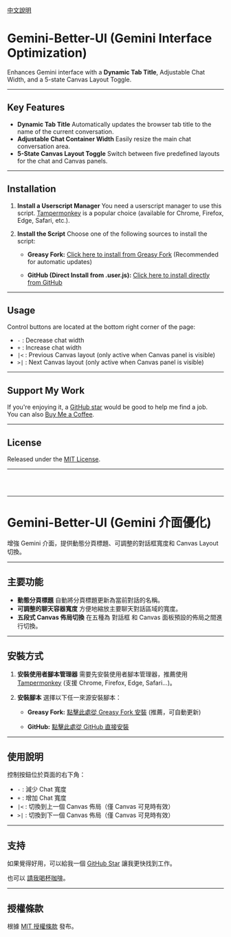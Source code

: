 [中文說明](#chinese-documentation)

# Gemini-Better-UI (Gemini Interface Optimization)

Enhances Gemini interface with a **Dynamic Tab Title**, Adjustable Chat Width, and a 5-state Canvas Layout Toggle.

---

## Key Features

* **Dynamic Tab Title**
    Automatically updates the browser tab title to the name of the current conversation.
* **Adjustable Chat Container Width**
    Easily resize the main chat conversation area.
* **5-State Canvas Layout Toggle**
    Switch between five predefined layouts for the chat and Canvas panels.

---

## Installation

1.  **Install a Userscript Manager**
    You need a userscript manager to use this script. [Tampermonkey](https://www.tampermonkey.net/) is a popular choice (available for Chrome, Firefox, Edge, Safari, etc.).

2.  **Install the Script**
    Choose one of the following sources to install the script:

    * **Greasy Fork:** [Click here to install from Greasy Fork](https://greasyfork.org/zh-TW/scripts/535508-gemini-better-ui)
        (Recommended for automatic updates)

    * **GitHub (Direct Install from .user.js):** [Click here to install directly from GitHub](https://github.com/Jonathan881005/Gemini-Better-UI/raw/refs/heads/main/Gemini-Better-UI.user.js)

---

## Usage

Control buttons are located at the bottom right corner of the page:

* `-` : Decrease chat width
* `+` : Increase chat width
* `|<` : Previous Canvas layout (only active when Canvas panel is visible)
* `>|` : Next Canvas layout (only active when Canvas panel is visible)

---

## Support My Work

If you're enjoying it, a [GitHub star](https://github.com/Jonathan881005/Gemini-Better-UI/) would be good to help me find a job.
<br/>
You can also [Buy Me a Coffee](https://ko-fi.com/jonathanlu1005).

---

## License

Released under the [MIT License](https://opensource.org/license/MIT).

---

<br>
<br>

***

# Gemini-Better-UI (Gemini 介面優化)

增強 Gemini 介面，提供動態分頁標題、可調整的對話框寬度和 Canvas Layout 切換。

---

## 主要功能

* **動態分頁標題**
    自動將分頁標題更新為當前對話的名稱。
* **可調整的聊天容器寬度**
    方便地縮放主要聊天對話區域的寬度。
* **五段式 Canvas 佈局切換**
    在五種為 對話框 和 Canvas 面板預設的佈局之間進行切換。

---

## 安裝方式

1.  **安裝使用者腳本管理器**
    需要先安裝使用者腳本管理器，推薦使用 [Tampermonkey](https://www.tampermonkey.net/) (支援 Chrome, Firefox, Edge, Safari...)。

2.  **安裝腳本**
    選擇以下任一來源安裝腳本：

    * **Greasy Fork:** [點擊此處從 Greasy Fork 安裝](https://greasyfork.org/zh-TW/scripts/535508-gemini-better-ui) 
    (推薦，可自動更新)

    * **GitHub:** [點擊此處從 GitHub 直接安裝](https://github.com/Jonathan881005/Gemini-Better-UI/raw/refs/heads/main/Gemini-Better-UI.user.js)

---

## 使用說明

控制按鈕位於頁面的右下角：

* `-` : 減少 Chat 寬度
* `+` : 增加 Chat 寬度
* `|<` : 切換到上一個 Canvas 佈局（僅 Canvas 可見時有效）
* `>|` : 切換到下一個 Canvas 佈局（僅 Canvas 可見時有效）

---

## 支持

如果覺得好用，可以給我一個 [GitHub Star](https://github.com/Jonathan881005/Gemini-Better-UI/) 讓我更快找到工作。

也可以 [請我喝杯咖啡](https://ko-fi.com/jonathanlu1005)。

---

## 授權條款

根據 [MIT 授權條款](https://opensource.org/license/MIT) 發布。